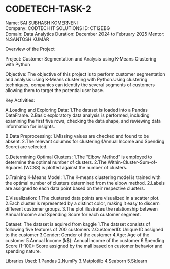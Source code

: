 # CODETECH-TASK-2
Name: SAI SUBHASH KOMERNENI                                                                                                    
Company: CODTECH IT SOLUTIONS
ID: CT12EBG                                                                                                                                                                                                         
Domain: Data Analytics
Duration: December 2024 to February 2025
Mentor: N.SANTOSH KUMAR

Overview of the Project

Project: Customer Segmentation and Analysis using K-Means Clustering with Python

Objective:
The objective of this project is to perform customer segmentation and analysis using K-Means clustering with Python.Using clustering techniques, companies can identify the several segments of customers allowing them to target the potential user base.

Key Activities:

A.Loading and Exploring Data:
1.The dataset is loaded into a Pandas DataFrame.
2.Basic exploratory data analysis is performed, including examining the first five rows, checking the data shape, and reviewing data information for insights.

B.Data Preprocessing:
1.Missing values are checked and found to be absent.
2.The relevant columns for clustering (Annual Income and Spending Score) are selected.

C.Determining Optimal Clusters:
1.The "Elbow Method" is employed to determine the optimal number of clusters.
2.The Within-Cluster-Sum-of-Squares (WCSS) is plotted against the number of clusters.

D.Training K-Means Model:
1.The K-means clustering model is trained with the optimal number of clusters determined from the elbow method.
2.Labels are assigned to each data point based on their respective clusters.

E.Visualization:
1.The clustered data points are visualized in a scatter plot.
2.Each cluster is represented by a distinct color, making it easy to discern different customer groups.
3.The plot illustrates the relationship between Annual Income and Spending Score for each customer segment.

Dataset: The dataset is aquired from kaggle
1.The dataset consists of following five features of 200 customers
2.CustomerID: Unique ID assigned to the customer
3.Gender: Gender of the customer
4.Age: Age of the customer
5.Annual Income (k$): Annual Income of the customer
6.Spending Score (1-100): Score assigned by the mall based on customer behavior and spending nature.

Libraries Used:
1.Pandas
2.NumPy
3.Matplotlib
4.Seaborn
5.Sklearn
